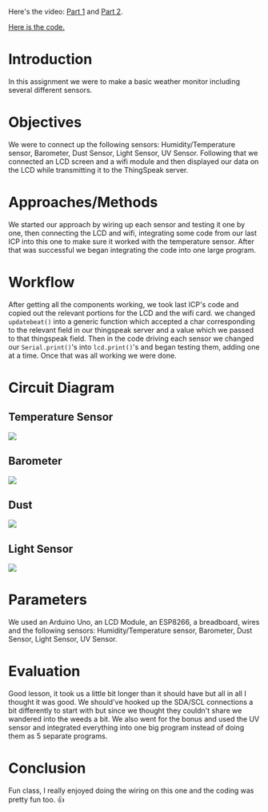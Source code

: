 Here's the video: [Part 1](https://github.com/mwhol/490IOT/blob/master/ICPs/ICP3/ICP3Video1.mp4?raw=true) and [Part 2](https://github.com/mwhol/490IOT/blob/master/ICPs/ICP3/ICP3Video2.mp4?raw=true).

[Here is the code.](https://github.com/mwhol/490IOT/blob/master/ICPs/ICP3/weatherstationcode.ino)

# Introduction

In this assignment we were to make a basic weather monitor including several different sensors.

# Objectives

We were to connect up the following sensors: Humidity/Temperature sensor, Barometer, Dust Sensor, Light Sensor, UV Sensor. Following that we connected an LCD screen and a wifi module and then displayed our data on the LCD while transmitting it to the ThingSpeak server.

# Approaches/Methods

We started our approach by wiring up each sensor and testing it one by one, then connecting the LCD and wifi, integrating some code from our last ICP into this one to make sure it worked with the temperature sensor. After that was successful we began integrating the code into one large program.

# Workflow

After getting all the components working, we took last ICP's code and copied out the relevant portions for the LCD and the wifi card. we changed `updatebeat()` into a generic function which accepted a char corresponding to the relevant field in our thingspeak server and a value which we passed to that thingspeak field. Then in the code driving each sensor we changed our `Serial.print()`'s into `lcd.print()`'s and began testing them, adding one at a time. Once that was all working we were done.

# Circuit Diagram

## Temperature Sensor

![](https://github.com/mwhol/490IOT/raw/master/ICPs/ICP3/490IOT/Temperature%20Sensor.jpg)

## Barometer

![](https://github.com/mwhol/490IOT/raw/master/ICPs/ICP3/490IOT/Barometer.png)

## Dust

![](https://github.com/mwhol/490IOT/raw/master/ICPs/ICP3/490IOT/Dust.jpg)

## Light Sensor

![](https://github.com/mwhol/490IOT/raw/master/ICPs/ICP3/490IOT/Light%20Sensor.jpg)

# Parameters

We used an Arduino Uno, an LCD Module, an ESP8266, a breadboard, wires and the following sensors: Humidity/Temperature sensor, Barometer, Dust Sensor, Light Sensor, UV Sensor.

# Evaluation

Good lesson, it took us a little bit longer than it should have but all in all I thought it was good. We should've hooked up the SDA/SCL connections a bit differently to start with but since we thought they couldn't share we wandered into the weeds a bit. We also went for the bonus and used the UV sensor and integrated everything into one big program instead of doing them as 5 separate programs.

# Conclusion

Fun class, I really enjoyed doing the wiring on this one and the coding was pretty fun too. 👍 
